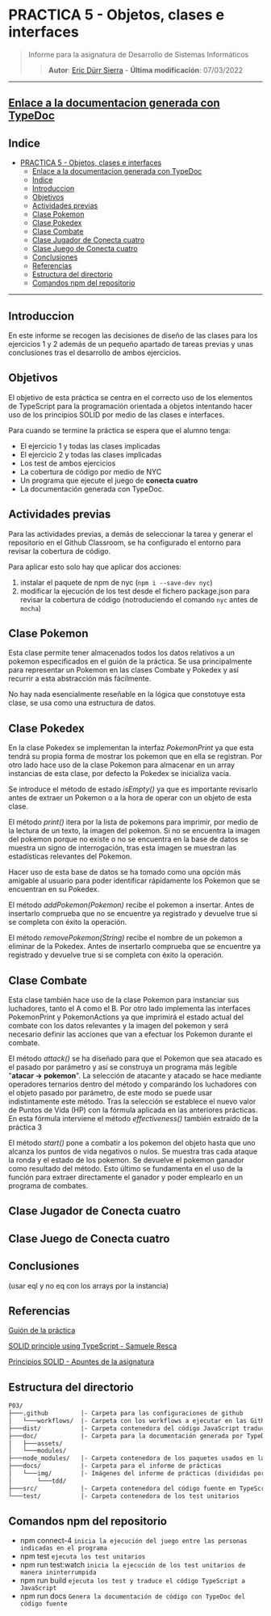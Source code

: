 # PRACTICA 5 - Objetos, clases e interfaces

>Informe para la asignatura de Desarrollo de Sistemas Informáticos
>
>>**Autor**: [Eric Dürr Sierra](alu0101027005@ull.edu.es) - **Última modificación**: 07/03/2022

***

## [Enlace a la documentacion generada con TypeDoc](http://dsi-p05-code-docs.surge.sh)

## Indice

- [PRACTICA 5 - Objetos, clases e interfaces](#practica-5---objetos-clases-e-interfaces)
  - [Enlace a la documentacion generada con TypeDoc](#enlace-a-la-documentacion-generada-con-typedoc)
  - [Indice](#indice)
  - [Introduccion](#introduccion)
  - [Objetivos](#objetivos)
  - [Actividades previas](#actividades-previas)
  - [Clase Pokemon](#clase-pokemon)
  - [Clase Pokedex](#clase-pokedex)
  - [Clase Combate](#clase-combate)
  - [Clase Jugador de Conecta cuatro](#clase-jugador-de-conecta-cuatro)
  - [Clase Juego de Conecta cuatro](#clase-juego-de-conecta-cuatro)
  - [Conclusiones](#conclusiones)
  - [Referencias](#referencias)
  - [Estructura del directorio](#estructura-del-directorio)
  - [Comandos npm del repositorio](#comandos-npm-del-repositorio)

***

## Introduccion

En este informe se recogen las decisiones de  diseño de las clases para los ejercicios 1 y 2 además de un pequeño apartado de tareas previas y unas conclusiones tras el desarrollo de ambos ejercicios.

## Objetivos

El objetivo de esta práctica se centra en el correcto uso de los elementos de TypeScript para la programación orientada a objetos intentando hacer uso de los principios SOLID por medio de las clases e interfaces.

Para cuando se termine la práctica se espera que el alumno tenga:

- El ejercicio 1 y todas las clases implicadas
- El ejercicio 2 y todas las clases implicadas
- Los test de ambos ejercicios
- La cobertura de código por medio de NYC
- Un programa que ejecute el juego de **conecta cuatro**
- La documentación generada con TypeDoc.

## Actividades previas

Para las actividades previas, a demás de seleccionar la tarea y generar el repositorio en el Github Classroom, se ha configurado el entorno para revisar la cobertura de código.

Para aplicar esto solo hay que aplicar dos acciones:

1. instalar el paquete de npm de nyc (`npm i --save-dev nyc`)
2. modificar la ejecución de los test desde el fichero package.json para revisar la cobertura de código (notroduciendo el comando `nyc` antes de `mocha`)

## Clase Pokemon

Esta clase permite tener almacenados todos los datos relativos a un pokemon especificados en el guión de la práctica. Se usa principalmente para representar un Pokemon en las clases Combate y Pokedex y así recurrir a esta abstracción más fácilmente.

No hay nada esencialmente reseñable en la lógica que constotuye esta clase, se usa como una estructura de datos.

## Clase Pokedex

En la clase Pokedex se implementan la interfaz *PokemonPrint* ya que esta tendrá su propia forma de mostrar los pokemon que en ella se registran. Por otro lado hace uso de la clase Pokemon para almacenar en un array instancias de esta clase, por defecto la Pokedex se inicializa vacía.

Se introduce el método de estado *isEmpty()* ya que es importante revisarlo antes de extraer un Pokemon o a la hora de operar con un objeto de esta clase.

El método *print()* itera por la lista de pokemons para imprimir, por medio de la lectura de un texto, la imagen del pokemon. Si no se encuentra la imagen del pokemon porque no existe o no se encuentra en la base de datos se muestra un signo de interrogación, tras esta imagen se muestran las estadísticas relevantes del Pokemon.

Hacer uso de esta base de datos se ha tomado como una opción más amigable al usuario para poder identificar rápidamente los Pokemon que se encuentran en su Pokedex.

El método *addPokemon(Pokemon)* recibe el pokemon a insertar. Antes de insertarlo comprueba que no se encuentre ya registrado y devuelve true si se completa con éxito la operación.

El método *removePokemon(String)* recibe el nombre de un pokemon a eliminar de la Pokedex. Antes de insertarlo comprueba que se encuentre ya registrado y devuelve true si se completa con éxito la operación.

## Clase Combate

Esta clase también hace uso de la clase Pokemon para instanciar sus luchadores, tanto el A como el B. Por otro lado implementa las interfaces PokemonPrint y PokemonActions ya que imprimirá el estado actual del combate con los datos relevantes y la imagen del pokemon y será necesario definir las acciones que van a efectuar los Pokemon durante el combate.

El método *attack()* se ha diseñado para que el Pokemon que sea atacado es el pasado por parámetro y así se construya un programa más legible "__atacar -> pokemon__". La selección de atacante y atacado se hace mediante operadores ternarios dentro del método y comparándo los luchadores con el objeto pasado por parámetro, de este modo se puede usar indistintamente este método. Tras la selección se establece el nuevo valor de Puntos de Vida (HP) con la fórmula aplicada en las anteriores prácticas. En esta fórmula interviene el método *effectiveness()* también extraído de la práctica 3

El método *start()* pone a combatir a los pokemon del objeto hasta que uno alcanza los puntos de vida negativos o nulos. Se muestra tras cada ataque la ronda y el estado de los pokemon. Se devuelve el pokemon ganador como resultado del método. Esto último se fundamenta en el uso de la función para extraer directamente el ganador y poder emplearlo en un programa de combates.

## Clase Jugador de Conecta cuatro

## Clase Juego de Conecta cuatro

## Conclusiones

(usar eql y no eq con los arrays por la instancia)

## Referencias

[Guión de la práctica](https://ull-esit-inf-dsi-2122.github.io/prct05-objects-classes-interfaces/)

[SOLID principle using TypeScript - Samuele Resca](https://samueleresca.net/solid-principles-using-typescript/)

[Principios SOLID - Apuntes de la asignatura](https://ull-esit-inf-dsi-2122.github.io/typescript-theory/typescript-solid.html)

## Estructura del directorio

```txt
P03/
├───.github         |- Carpeta para las configuraciones de github
│   └───workflows/  |- Carpeta con los workflows a ejecutar en las Github Actions
├───dist/           |- Carpeta contenedora del código JavaScript traducido (autogenerada)
├───doc/            |- Carpeta para la documentación generada por TypeDoc
│   ├───assets/
│   └───modules/
├───node_modules/   |- Carpeta contenedora de los paquetes usados en la práctica (autogenerada)
├───docs/           |- Carpeta para el informe de prácticas
│   └───img/        |- Imágenes del informe de prácticas (divididas por secciones)
│       └───tdd/
├───src/            |- Carpeta contenedora del código fuente en TypeScript
└───test/           |- Carpeta contenedora de los test unitarios
```

## Comandos npm del repositorio

- npm connect-4  `inicia la ejecución del juego entre las personas indicadas en el programa`
- npm test  `ejecuta los test unitarios`
- npm run test:watch `inicia la ejecución de los test unitarios de manera ininterrumpida`
- npm run build `ejecuta los test y traduce el código TypeScript a JavaScript`
- npm run docs `Genera la documentación de código con TypeDoc del código fuente`
